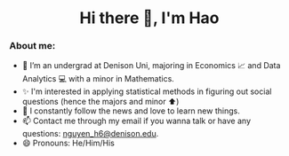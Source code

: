 

<h1 align="center">Hi there 👋, I'm Hao</h1>

### About me: 
- 🔭 I’m an undergrad at Denison Uni, majoring in Economics 📈 and Data Analytics 💻 with a minor in Mathematics.
- ✨ I'm interested in applying statistical methods in figuring out social questions (hence the majors and minor ⬆️)
- 🎯 I constantly follow the news and love to learn new things. 
- 📫 Contact me through my email if you wanna talk or have any questions: nguyen_h6@denison.edu. 
- 😄 Pronouns: He/Him/His 


